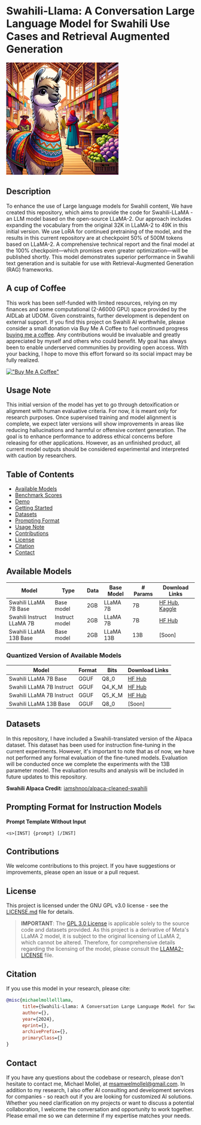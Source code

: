 # Swahili-Llama: A Conversation Large Language Model for Swahili Use Cases and Retrieval Augmented Generation 


<img src="info/swahili_llama.jpg" alt="Swahili LLaMA Image" width="300" height="auto">

## Description

To enhance the use of Large language models for Swahili content, We have created this repository, which aims to provide the code for Swahili-LLaMA - an LLM model based on the open-source LLaMA-2. Our approach includes expanding the vocabulary from the original 32K in LLaMA-2 to 49K in this initial version. We use LoRA for continued pretraining of the model, and the results in this current repository are at checkpoint 50% of 500M tokens based on LLaMA-2.  A comprehensive technical report and the final model at the 100% checkpoint—which promises even greater optimization—will be published shortly. This model demonstrates superior performance in Swahili text generation and is suitable for use with Retrieval-Augmented Generation (RAG) frameworks.

## A cup of Coffee
This work has been self-funded with limited resources, relying on my finances and some computational (2-A6000 GPU) space provided by the AIDLab at UDOM. Given constraints, further development is dependent on external support. If you find this project on Swahili AI worthwhile, please consider a small donation via Buy Me A Coffee to fuel continued progress [buying me a coffee](https://www.buymeacoffee.com/mollel). Any contributions would be invaluable and greatly appreciated by myself and others who could benefit. My goal has always been to enable underserved communities by providing open access. With your backing, I hope to move this effort forward so its social impact may be fully realized. 

[!["Buy Me A Coffee"](https://www.buymeacoffee.com/assets/img/custom_images/orange_img.png)](https://www.buymeacoffee.com/mollel)


## Usage Note
This initial version of the model has yet to go through detoxification or alignment with human evaluative criteria. For now, it is meant only for research purposes. Once supervised training and model alignment is complete, we expect later versions will show improvements in areas like reducing hallucinations and harmful or offensive content generation. The goal is to enhance performance to address ethical concerns before releasing for other applications. However, as an unfinished product, all current model outputs should be considered experimental and interpreted with caution by researchers.

## Table of Contents


- [Available Models](#available-models)
- [Benchmark Scores](#benchmark-scores)
- [Demo](#demo)
- [Getting Started](#getting-started)
- [Datasets](#datasets)
- [Prompting Format](#prompting-format-for-instruction-models)
- [Usage Note](#usage-note)
- [Contributions](#contributions)
- [License](#license)
- [Citation](#citation)
- [Contact](#contact)

## Available Models

| Model                    | Type                        | Data              | Base Model           | # Params | Download Links                                                         |
|--------------------------|-----------------------------|-------------------|----------------------|------|------------------------------------------------------------------------|
| Swahili LLaMA 7B Base      | Base model                  | 2GB              | LLaMA 7B             | 7B   | [HF Hub](https://huggingface.co/Mollel/swahili_LLaMA_7Bv0.1), [Kaggle](https://www.kaggle.com/models/mikemollel/new-model-swahili)    |
| Swahili Instruct LLaMA 7B      | Instruct model                  | 2GB               | LLaMA 7B            | 7B  | [HF Hub](https://huggingface.co/Mollel/swahili-Instruct-llama-2-7b/tree/main)    |
| Swahili LLaMA 13B Base     | Base model                  | 2GB               | LLaMA 13B            | 13B  | [Soon]    |


### Quantized Version of Available Models

| Model                    | Format | Bits                 | Download Links                                                               |
|--------------------------|--------|----------------------|------------------------------------------------------------------------------|
| Swahili LLaMA 7B Base      | GGUF   | Q8_0 | [HF Hub](https://huggingface.co/Mollel/swahili_LLaMA_7Bv0.1_GGUF)      |
| Swahili LLaMA 7B Instruct      | GGUF   | Q4_K_M | [HF Hub](https://huggingface.co/Mollel/swahili-Instruct-llama-2-7b-GGUF/blob/main/swahili-instruct-llama-2-7b.Q4_K_M.gguf)      |
| Swahili LLaMA 7B Instruct      | GGUF   | Q5_K_M | [HF Hub](https://huggingface.co/Mollel/swahili-Instruct-llama-2-7b-GGUF/blob/main/swahili-instruct-llama-2-7b.Q5_K_M.gguf)      |
| Swahili LLaMA 13B Base     | GGUF   | Q8_0 | [Soon]     |

## Datasets

In this repository, I have included a Swahili-translated version of the Alpaca dataset. This dataset has been used for instruction fine-tuning in the current experiments. However, it's important to note that as of now, we have not performed any formal evaluation of the fine-tuned models. Evaluation will be conducted once we complete the experiments with the 13B parameter model. The evaluation results and analysis will be included in future updates to this repository.

**Swahili Alpaca Credit**: [iamshnoo/alpaca-cleaned-swahili](https://huggingface.co/datasets/iamshnoo/alpaca-cleaned-swahili)

## Prompting Format for Instruction Models

**Prompt Template Without Input**

```
<s>[INST] {prompt} [/INST]
```



## Contributions

We welcome contributions to this project. If you have suggestions or improvements, please open an issue or a pull request.

## License

This project is licensed under the GNU GPL v3.0 license - see the [LICENSE.md](LICENSE) file for details.

> **IMPORTANT**: The [GPL 3.0 License](LICENSE) is applicable solely to the source code and datasets provided. As this project is a derivative of Meta's LLaMA 2 model, it is subject to the original licensing of LLaMA 2, which cannot be altered. Therefore, for comprehensive details regarding the licensing of the model, please consult the [LLAMA2-LICENSE](LLAMA2-LICENSE) file.


## Citation

If you use this model in your research, please cite:

```bibtex
@misc{michaelmollelllama,
      title={Swahili-Llama: A Conversation Large Language Model for Swahili Use Cases and RAG}, 
      author={},
      year={2024},
      eprint={},
      archivePrefix={},
      primaryClass={}
}
```


## Contact

If you have any questions about the codebase or research, please don't hesitate to contact me, Michael Mollel, at msamwelmollel@gmail.com. In addition to my research, I also offer AI consulting and development services for companies - so reach out if you are looking for customized AI solutions. Whether you need clarification on my projects or want to discuss a potential collaboration, I welcome the conversation and opportunity to work together. Please email me so we can determine if my expertise matches your needs.
